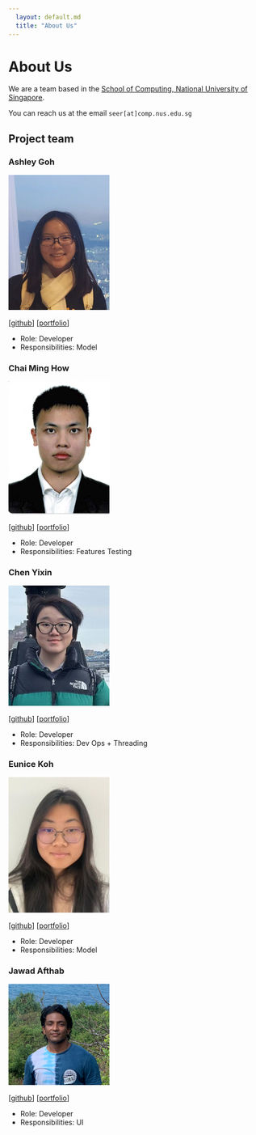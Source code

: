 ```yaml
---
  layout: default.md
  title: "About Us"
---
```


# About Us

We are a team based in the [School of Computing, National University of Singapore](http://www.comp.nus.edu.sg).

You can reach us at the email `seer[at]comp.nus.edu.sg`

## Project team

### Ashley Goh

<img src="images/ashleygoh1.png" width="200px">

[[github](http://github.com/ashleygoh1)]
[[portfolio](team/ashley.md)]

* Role: Developer
* Responsibilities: Model

### Chai Ming How

<img src="images/minghowc.png" width="200px">

[[github](http://github.com/minghowC)] 
[[portfolio](team/minghow.md)]

* Role: Developer
* Responsibilities: Features Testing

### Chen Yixin

<img src="images/chenyixin0.jpg" width="200px">

[[github](http://github.com/chenyixin0)]
[[portfolio](team/yixin.md)]

* Role: Developer
* Responsibilities: Dev Ops + Threading

### Eunice Koh

<img src="images/eunrcn.png" width="200px">

[[github](http://github.com/eunrcn)]
[[portfolio](team/eunice.md)]

* Role: Developer
* Responsibilities: Model

### Jawad Afthab

<img src="images/jawad280.png" width="200px">

[[github](http://github.com/Jawad280)]
[[portfolio](team/jawad.md)]

* Role: Developer
* Responsibilities: UI
